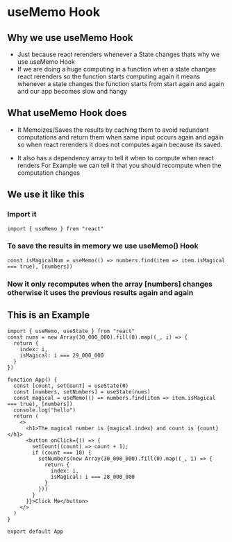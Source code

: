 
# useMemo Hook

## Why we use useMemo Hook
- Just because react rerenders whenever a State changes thats why we use useMemo Hook 
- If we are doing a huge computing in a function when a state changes react rerenders so the function starts computing again it means whenever a state changes the function starts from start again and again and our app becomes slow and hangy 
## What useMemo Hook does 
- It Memoizes/Saves the results by caching them to avoid redundant computations and return them when same input occurs again and again
so when react rerenders it does not computes again because its saved.

- It also has a dependency array to tell it when to compute when react renders For Example we can tell it that you should recompute when the computation changes

## We use it like this

### Import it

```
import { useMemo } from "react"
```

### To save the results in memory we use useMemo() Hook
```
const isMagicalNum = useMemo(() => numbers.find(item => item.isMagical === true), [numbers])
```
### Now it only recomputes when the array [numbers] changes otherwise it uses the previous results again and again

## This is an Example

```
import { useMemo, useState } from "react"
const nums = new Array(30_000_000).fill(0).map((_, i) => {
  return {
    index: i,
    isMagical: i === 29_000_000
  }
})

function App() {
  const [count, setCount] = useState(0)
  const [numbers, setNumbers] = useState(nums)
  const magical = useMemo(() => numbers.find(item => item.isMagical === true), [numbers])
  console.log("hello")
  return (
    <>
      <h1>The magical number is {magical.index} and count is {count}</h1>
      <button onClick={() => {
        setCount((count) => count + 1);
        if (count === 10) {
          setNumbers(new Array(30_000_000).fill(0).map((_, i) => {
            return {
              index: i,
              isMagical: i === 28_000_000
            }
          }))
        }
      }}>Click Me</button>
    </>
  )
}

export default App
```

